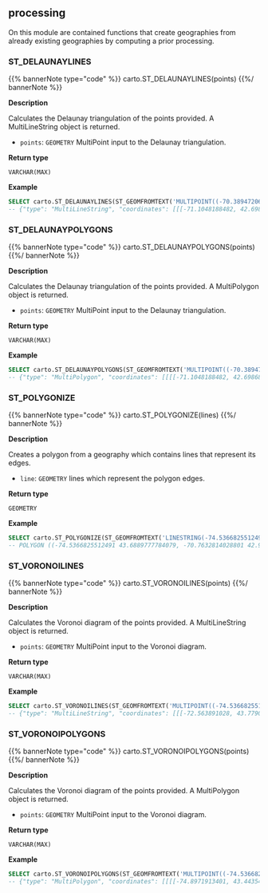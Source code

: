 ## processing

<div class="badges"><div class="core"></div></div>

On this module are contained functions that create geographies from already existing geographies by computing a prior processing.

### ST_DELAUNAYLINES

{{% bannerNote type="code" %}}
carto.ST_DELAUNAYLINES(points)
{{%/ bannerNote %}}

**Description**

Calculates the Delaunay triangulation of the points provided. A MultiLineString object is returned.

* `points`: `GEOMETRY` MultiPoint input to the Delaunay triangulation.

**Return type**

`VARCHAR(MAX)`

**Example**

```sql
SELECT carto.ST_DELAUNAYLINES(ST_GEOMFROMTEXT('MULTIPOINT((-70.3894720672732 42.9988854818585),(-71.1048188482079 42.6986831053718),(-72.6818783178395 44.1191152795997),(-73.8221894711314 35.1057463244819))'));
-- {"type": "MultiLineString", "coordinates": [[[-71.1048188482, 42.6986831054], [-70.3894720673, 42.9988854819], [-73.8221894711, 35.1057463245], [-71.1048188482, 42.6986831054]], ...
```

### ST_DELAUNAYPOLYGONS

{{% bannerNote type="code" %}}
carto.ST_DELAUNAYPOLYGONS(points)
{{%/ bannerNote %}}

**Description**

Calculates the Delaunay triangulation of the points provided. A MultiPolygon object is returned.

* `points`: `GEOMETRY` MultiPoint input to the Delaunay triangulation.

**Return type**

`VARCHAR(MAX)`

**Example**

```sql
SELECT carto.ST_DELAUNAYPOLYGONS(ST_GEOMFROMTEXT('MULTIPOINT((-70.3894720672732 42.9988854818585),(-71.1048188482079 42.6986831053718),(-72.6818783178395 44.1191152795997),(-73.8221894711314 35.1057463244819))'));
-- {"type": "MultiPolygon", "coordinates": [[[[-71.1048188482, 42.6986831054], [-70.3894720673, 42.9988854819], [-73.8221894711, 35.1057463245], [-71.1048188482, 42.6986831054]]], ...
```

### ST_POLYGONIZE

{{% bannerNote type="code" %}}
carto.ST_POLYGONIZE(lines)
{{%/ bannerNote %}}

**Description**

Creates a polygon from a geography which contains lines that represent its edges.

* `line`: `GEOMETRY` lines which represent the polygon edges.

**Return type**

`GEOMETRY`

**Example**

```sql
SELECT carto.ST_POLYGONIZE(ST_GEOMFROMTEXT('LINESTRING(-74.5366825512491 43.6889777784079, -70.7632814028801 42.9679602005825, -70.2005131676838 43.8455720129728, -74.5366825512491 43.6889777784079)'));
-- POLYGON ((-74.5366825512491 43.6889777784079, -70.7632814028801 42.9679602005825, -70.2005131676838 43.8455720129728, -74.5366825512491 43.6889777784079))
```

### ST_VORONOILINES

{{% bannerNote type="code" %}}
carto.ST_VORONOILINES(points)
{{%/ bannerNote %}}

**Description**

Calculates the Voronoi diagram of the points provided. A MultiLineString object is returned.

* `points`: `GEOMETRY` MultiPoint input to the Voronoi diagram.


**Return type**

`VARCHAR(MAX)`

**Example**

```sql
SELECT carto.ST_VORONOILINES(ST_GEOMFROMTEXT('MULTIPOINT((-74.5366825512491 43.6889777784079),(-74.4821382017478 43.3096147774153),(-70.7632814028801 42.9679602005825))'));
-- {"type": "MultiLineString", "coordinates": [[[-72.563891028, 43.7790206765], [-72.6715241053, 42.6074514117]], [[-72.563891028, 43.7790206765], ...
```

### ST_VORONOIPOLYGONS

{{% bannerNote type="code" %}}
carto.ST_VORONOIPOLYGONS(points)
{{%/ bannerNote %}}

**Description**

Calculates the Voronoi diagram of the points provided. A MultiPolygon object is returned.

* `points`: `GEOMETRY` MultiPoint input to the Voronoi diagram.

**Return type**

`VARCHAR(MAX)`

**Example**

```sql
SELECT carto.ST_VORONOIPOLYGONS(ST_GEOMFROMTEXT('MULTIPOINT((-74.5366825512491 43.6889777784079),(-74.4821382017478 43.3096147774153),(-70.7632814028801 42.9679602005825))'));
-- {"type": "MultiPolygon", "coordinates": [[[[-74.8971913401, 43.443541604], [-72.563891028, 43.7790206765], [-72.5122106861, 44.0494865673], [-74.8971913401, 44.0494865673], ...
```